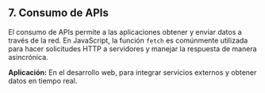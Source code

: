 ## 7. Consumo de APIs

El consumo de APIs permite a las aplicaciones obtener y enviar datos a través de la red. En JavaScript, la función `fetch` es comúnmente utilizada para hacer solicitudes HTTP a servidores y manejar la respuesta de manera asincrónica.

**Aplicación:** En el desarrollo web, para integrar servicios externos y obtener datos en tiempo real.
